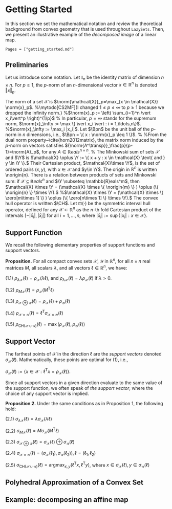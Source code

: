 # Getting Started

In this section we set the mathematical notation and review the theoretical
background from convex geometry that is used throughout `LazySets`.
Then, we present an illustrative example of the *decomposed image*
of a linear map.

```@contents
Pages = ["getting_started.md"]
```

## Preliminaries

Let us introduce some notation. Let $\mathbb{I}_n$ be the identity matrix of dimension $n\times n$.
For $p \geq 1$, the $p$-norm of an $n$-dimensional vector $x \in \mathbb{R}^n$ is denoted 
$\Vert x \Vert_p$.

The norm of a set $\mathcal{X}$ is $\norm{\mathcal{X}}_p=\max_{x \in \mathcal{X}} \norm{x}_p$.
%\mytodo[CS2MF]{I changed $1\leq p \leq \infty$ to $p \geq 1$ because we dropped the infinity norm.}
%$\norm{x}_p := \left( \sum_{i=1}^n \vert x_i\vert^p \right)^{1/p}$
% In particular, $p=\infty$ stands for the supremum norm, $\norm{x}_\infty := \max \{ \vert x_i \vert : i = 1,\ldots,n\}$.
%$\norm{x}_\infty := \max_i |x_i|$. 
Let $\Bpn$ be the unit ball of the $p$-norm in $n$ dimensions, i.e., $\Bpn = \{ x : \norm{x}_p \leq 1 \}$. 
%
%From the dual norm property~\cite{horn2012matrix}, the matrix norm induced by the $p$-norm on vectors satisfies ${\norm{A^\transp}}_\frac{p}{p-1}=\norm{A}_p$, for any $A \in \mathbb{R}eals^{n\times n}$.
%
The Minkowski sum of sets $\mathcal{X}$ and $\Y$ is $\mathcal{X} \oplus \Y := \{ x + y : x \in \mathcal{X} \text{ and } y \in \Y \}.$ Their Cartesian product, $\mathcal{X}\times \Y$, is the set of ordered pairs $(x, y)$, with $x \in \mathcal{X}$ and $y\in \Y$. The origin in $\mathbb{R}^n$ is written \norigin{n}. There is a relation between products of sets and Minkowski sum: if $\mathcal{X} \subseteq \mathbb{R}eals^n$ and $\Y \subseteq \mathbb{R}eals^m$, then
$\mathcal{X} \times \Y = (\mathcal{X} \times \{  \norigin{m} \} ) \oplus (\{ \norigin{n} \} \times \Y).$
%$\mathcal{X} \times \Y = (\mathcal{X} \times \{  \zero[m\times 1] \} ) \oplus (\{ \zero[n\times 1] \} \times \Y).$
The convex hull operator is written $\CH$. Let $\boxdot(\cdot)$ be the symmetric interval hull operator, defined for any $\mathcal{X} \subset \mathbb{R}^n$ as the $n$-th fold Cartesian product of the intervals $[-\vert \bar{x}_i\vert, \vert \bar{x}_i \vert]$ for all $i=1,\ldots,n$, where $\vert \bar{x}_i \vert := \sup\{\vert x_i \vert: x \in \mathcal{X}\}$.

## Support Function

We recall the following elementary properties of support functions and support vectors.


**Proposition.** For all compact convex
sets $\mathcal{X}$, $\mathcal{Y}$ in $\mathbb{R}^n$, for all $n\times n$ real
matrices $M$, all scalars $\lambda$, and all vectors $\ell \in \mathbb{R}^n$, we have:

(1.1) $\rho_{\lambda\mathcal{X}} (\ell) = \rho_{\mathcal{X}} (\lambda \ell)$, and
        $\rho_{\lambda\mathcal{X}} (\ell) = \lambda \rho_{\mathcal{X}} (\ell)$ if $\lambda > 0$.

(1.2) $\rho_{M\mathcal{X}} (\ell) = \rho_{\mathcal{X}} (M^\mathrm{T} \ell)$

(1.3) $\rho_{\mathcal{X} \oplus \mathcal{Y}} (\ell) = \rho_{\mathcal{X}} (\ell) + \rho_{\mathcal{Y}} (\ell)$

(1.4) $\rho_{\mathcal{X} \times \mathcal{Y}} (\ell) = \ell^\mathrm{T} \sigma_{\mathcal{X} \times \mathcal{Y}}(\ell)$

(1.5) $\rho_{\mathrm{CH}(\mathcal{X}\cup\mathcal{Y})} (\ell) = \max (\rho_{\mathcal{X}} (\ell), \rho_{\mathcal{Y}} (\ell))$

## Support Vector

The farthest points of $\mathcal{X}$ in the direction $\ell$ 
are the *support vectors* denoted $\sigma_\mathcal{X}(\ell)$.
Mathematically, these points are optimal for (1), i.e.,

$\sigma_\mathcal{X}(\ell) := \{ x \in \mathcal{X} : \ell^\mathrm{T} x  = \rho_{\mathcal{X}}(\ell)  \}.$

Since all support vectors in a given direction evaluate to the same value of the support function,
we often speak of *the support vector*, where the choice of any support vector is implied.

**Proposition 2.** Under the same conditions
as in Proposition 1, the following hold:

(2.1) $\sigma_{\lambda\mathcal{X}} (\ell) = \lambda \sigma_{\mathcal{X}} (\lambda \ell)$

(2.2) $\sigma_{M\mathcal{X}} (\ell) = M\sigma_{\mathcal{X}} (M^\mathrm{T} \ell)$

(2.3) $\sigma_{\mathcal{X} \oplus \mathcal{Y}} (\ell) = \sigma_{\mathcal{X}} (\ell) \oplus \sigma_{\mathcal{Y}} (\ell)$

(2.4) $\sigma_{\mathcal{X} \times \mathcal{Y}} (\ell) = (\sigma_{\mathcal{X}}(\ell_1), \sigma_{\mathcal{Y}}(\ell_2)), \ell = (\ell_1, \ell_2)$

(2.5) $\sigma_{\mathrm{CH}(\mathcal{X}\cup\mathcal{Y})} (\ell) = \text{argmax}_{x, y} (\ell^\mathrm{T} x, \ell^\mathrm{T} y)$,
      where $x \in \sigma_{\mathcal{X}}(\ell), y \in \sigma_{\mathcal{Y}}(\ell)$

## Polyhedral Approximation of a Convex Set


## Example: decomposing an affine map







